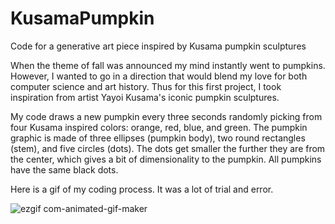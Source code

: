 # KusamaPumpkin
Code for a generative art piece inspired by Kusama pumpkin sculptures

When the theme of fall was announced my mind instantly went to pumpkins. However, I wanted to go in a direction that would blend my love for both computer science and art history. Thus for this first project, I took inspiration from artist Yayoi Kusama's iconic pumpkin sculptures. 

My code draws a new pumpkin every three seconds randomly picking from four Kusama inspired colors: orange, red, blue, and green. The pumpkin graphic is made of three ellipses (pumpkin body), two round rectangles (stem), and five circles (dots). The dots get smaller the further they are from the center, which gives a bit of dimensionality to the pumpkin. All pumpkins have the same black dots. 

Here is a gif of my coding process. It was a lot of trial and error.

![ezgif com-animated-gif-maker](https://github.com/user-attachments/assets/c4b6f7f4-c6f1-47b7-a400-1a62a91b3bf7)

